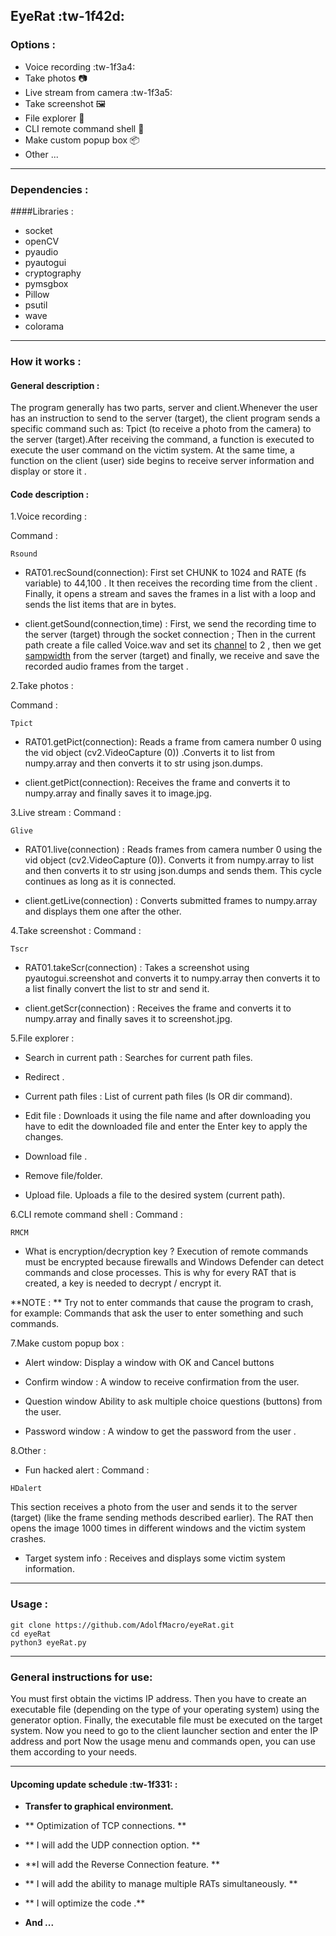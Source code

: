 ## EyeRat     :tw-1f42d:
### Options :

- Voice recording  :tw-1f3a4:
- Take photos 📷
- Live stream from camera :tw-1f3a5:
- Take screenshot 🖼️
- File explorer 📁
- CLI remote command shell 🚀
- Make custom popup box 📦
- Other ...
-------
###  Dependencies :
####Libraries :
- socket
- openCV
- pyaudio
- pyautogui
- cryptography
- pymsgbox
- Pillow
- psutil
- wave
- colorama
-------
### How it works :
#### General description :
The program generally has two parts, server and client.Whenever the user has an instruction to send to the server (target), the client program sends a specific command such as: Tpict (to receive a photo from the camera) to the server (target).After receiving the command, a function is executed to execute the user command on the victim system.  At the same time, a function on the client (user) side begins to receive server information and display or store it .

#### Code description :

1.Voice recording :

Command :
```
Rsound
```

- RAT01.recSound(connection):
First set CHUNK to 1024 and RATE (fs variable) to 44,100 . It then receives the recording time from the client . Finally, it opens a stream and saves the frames in a list with a loop and sends the list items that are in bytes.


 -  client.getSound(connection,time) :
First, we send the recording time to the server (target) through the socket connection ; Then in the current path create a file called Voice.wav and set its [channel](https://www.wildlifeacoustics.com/resources/faqs/what-is-an-audio-channel "channel") to 2 , then we get [sampwidth](https://www.phonetik.uni-muenchen.de/forschung/BITS/TP1/Cookbook/node62.html "sampwidth") from the server (target) and finally, we receive and save the recorded audio frames from the target .



2.Take photos :

Command :
```
Tpict
```

- RAT01.getPict(connection):
Reads a frame from camera number 0 using the vid object (cv2.VideoCapture (0)) .Converts it to list from numpy.array and then converts it to str using json.dumps.

- client.getPict(connection):
Receives the frame and converts it to numpy.array and finally saves it to image.jpg.


3.Live stream :
Command :
```
Glive
```

- RAT01.live(connection) :
Reads frames from camera number 0 using the vid object (cv2.VideoCapture (0)). Converts it from numpy.array to list and then converts it to str using json.dumps and sends them.
This cycle continues as long as it is connected.

- client.getLive(connection) :
Converts submitted frames to numpy.array and displays them one after the other.

4.Take screenshot :
Command :
```
Tscr
```

- RAT01.takeScr(connection) :
Takes a screenshot using pyautogui.screenshot and converts it to numpy.array then converts it to a list finally convert the list to str and send it.

- client.getScr(connection) :
Receives the frame and converts it to numpy.array and finally saves it to screenshot.jpg.

5.File explorer :

- Search in current path :
Searches for current path files.

- Redirect .

-  Current path files :
List of  current path files (ls OR dir command).

- Edit file :
Downloads it using the file name and after downloading you have to edit the downloaded file and enter the Enter key to apply the changes.

- Download file .

- Remove file/folder.

- Upload file.
Uploads a file to the desired system (current path).


6.CLI remote command shell :
Command :
```
RMCM
```

- What is encryption/decryption key ?
Execution of remote commands must be encrypted because firewalls and Windows Defender can detect commands and close processes.
This is why for every RAT that is created, a key is needed to decrypt / encrypt it.


**NOTE : ** Try not to enter commands that cause the program to crash, for example: Commands that ask the user to enter something and such commands.

7.Make custom popup box :

- Alert window:
Display a window with OK and Cancel buttons

- Confirm window :
A window to receive confirmation from the user.

- Question window
Ability to ask multiple choice questions (buttons) from the user.

- Password window :
A window to get the password from the user .

8.Other :

- Fun hacked alert :
Command :
```
HDalert
```
This section receives a photo from the user and sends it to the server (target) (like the frame sending methods described earlier).
The RAT then opens the image 1000 times in different windows and the victim system crashes.

- Target system info :
Receives and displays some victim system information.

-------

### Usage :
```
git clone https://github.com/AdolfMacro/eyeRat.git
cd eyeRat
python3 eyeRat.py
```

-------

### General instructions for use:

You must first obtain the victims IP address.
Then you have to create an executable file (depending on the type of your operating system) using the generator option.
Finally, the executable file must be executed on the target system.
Now you need to go to the client launcher section and enter the IP address and port
Now the usage menu and commands open, you can use them according to your needs.

--------

#### Upcoming update schedule :tw-1f331: :
- **Transfer to graphical environment.**

- ** Optimization of TCP connections. **

- ** I will add the UDP connection option. **

- **I will add the Reverse Connection feature. **

- ** I will add the ability to manage multiple RATs simultaneously. **

- ** I will optimize the code .**

- **And  ...**

